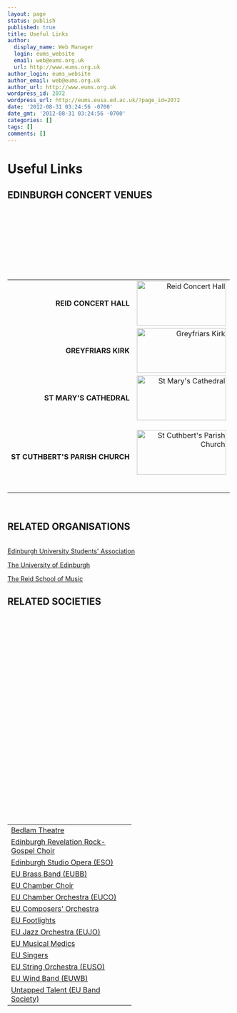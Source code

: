 ```yaml
---
layout: page
status: publish
published: true
title: Useful Links
author:
  display_name: Web Manager
  login: eums_website
  email: web@eums.org.uk
  url: http://www.eums.org.uk
author_login: eums_website
author_email: web@eums.org.uk
author_url: http://www.eums.org.uk
wordpress_id: 2072
wordpress_url: http://eums.eusa.ed.ac.uk/?page_id=2072
date: '2012-08-31 03:24:56 -0700'
date_gmt: '2012-08-31 03:24:56 -0700'
categories: []
tags: []
comments: []
---
```

<h1>Useful Links</h1></p>
<div id="node-270">
<h2><strong>EDINBURGH CONCERT VENUES</strong></h2></p>
<table border="0">
<tbody>
<tr>
<td style="text-align: right;"> <strong>REID CONCERT HALL</strong></td></p>
<td style="text-align: right;"> <a title="Reid Concert Hall" href="http://www.edinburghfirst.co.uk/venues/reid-hall" target="_blank"><img title="Reid Concert Hall" src="http://eums.eusa.ed.ac.uk/wp-content/uploads/build/useful_reid.png" alt="Reid Concert Hall" width="200" height="100" /></a></td><br />
</tr></p>
<tr>
<td style="text-align: right;"><strong>GREYFRIARS KIRK</strong></td></p>
<td style="text-align: right;"><a title="Greyfriars Kirk" href="http://www.greyfriarskirk.com/" target="_blank"><img title="Greyfriars Kirk" src="http://eums.eusa.ed.ac.uk/wp-content/uploads/build/useful_greyfriars.png" alt="Greyfriars Kirk" width="200" height="100" /></a></td><br />
</tr></p>
<tr>
<td style="text-align: right;"><strong>ST MARY'S CATHEDRAL</strong></td></p>
<td style="text-align: right;"> <a title="St Mary's Cathedral" href="http://www.cathedral.net/" target="_blank"><img title="St Mary's Cathedral" src="http://eums.eusa.ed.ac.uk/wp-content/uploads/build/useful_stmarys.png" alt="St Mary's Cathedral" width="200" height="100" /></a></td><br />
</tr></p>
<tr>
<td style="text-align: right;"> <strong>ST CUTHBERT'S PARISH CHURCH</strong></td></p>
<td>
<p style="text-align: right;"> <a title="St Cuthbert's Parish Church" href="http://www.st-cuthberts.net/" target="_blank"><img title="St Cuthbert's Parish Church" src="http://eums.eusa.ed.ac.uk/wp-content/uploads/build/useful_stcuthberts.png" alt="St Cuthbert's Parish Church" width="200" height="100" /></a></p><br />
</td><br />
</tr><br />
</tbody><br />
</table><br />
 </p>
<h2><strong>RELATED ORGANISATIONS</strong></h2><br />
<a title="Edinburgh University Students' Association" href="http://www.eusa.ed.ac.uk/" target="_blank">Edinburgh University Students' Association</a></p>
<p><a title="The University of Edinburgh" href="http://www.ed.ac.uk/home" target="_blank">The University of Edinburgh</a></p>
<p><a title="Reid School of Music" href="http://www.ed.ac.uk/schools-departments/edinburgh-college-art/music" target="_blank">The Reid School of Music</a></p>
<h2>RELATED SOCIETIES</h2></p>
<table width="262" border="0" cellspacing="0" cellpadding="0">
<colgroup>
<col width="262" /> </colgroup></p>
<tbody>
<tr>
<td width="262" height="20"><a title="Bedlam Theatre's website" href="http://www.bedlamtheatre.co.uk/" target="_blank">Bedlam Theatre</a></td><br />
</tr></p>
<tr>
<td width="262" height="20"><a title="Edinburgh Revelation Rock-Gospel Choir's society profile" href="http://www.eusa.ed.ac.uk/societies/society/EdRev/" target="_blank">Edinburgh Revelation Rock-Gospel Choir</a></td><br />
</tr></p>
<tr>
<td width="262" height="20"><a title="Edinburgh Studio Opera's website" href="http://www.edinburghstudioopera.com/" target="_blank">Edinburgh Studio Opera (ESO)</a></td><br />
</tr></p>
<tr>
<td width="262" height="20"><a title="EU Brass Band's website" href="http://eubb.eusa.ed.ac.uk/" target="_blank">EU Brass Band (EUBB)</a></td><br />
</tr></p>
<tr>
<td width="262" height="20"><a title="EU Chamber Choir's website" href="http://chamber.eusa.ed.ac.uk/" target="_blank">EU Chamber Choir</a></td><br />
</tr></p>
<tr>
<td width="262" height="20"><a title="EU Chamber Orchestra's website" href="http://euco.eusa.ed.ac.uk/" target="_blank">EU Chamber Orchestra (EUCO)</a></td><br />
</tr></p>
<tr>
<td width="262" height="20"><a title="EU Composers' Orchestra's website" href="http://www.composersorchestra.com/" target="_blank">EU Composers' Orchestra</a></td><br />
</tr></p>
<tr>
<td width="262" height="20"><a title="EU Footlights' website" href="http://www.edfootlights.com/" target="_blank">EU Footlights</a></td><br />
</tr></p>
<tr>
<td width="262" height="20"><a title="EU Jazz Orchestra's website" href="http://eujo.t83.net/" target="_blank">EU Jazz Orchestra (EUJO)</a></td><br />
</tr></p>
<tr>
<td width="262" height="20"><a title="EU Musical Medics' society profile" href="http://www.eusa.ed.ac.uk/societies/society/eumm2011/" target="_blank">EU Musical Medics</a></td><br />
</tr></p>
<tr>
<td width="262" height="20"><a title="EU Singers' society profile" href="http://www.eusa.ed.ac.uk/societies/society/eusingers/" target="_blank">EU Singers</a></td><br />
</tr></p>
<tr>
<td width="262" height="20"><a title="EU String Orchestra's website" href="http://string.eusa.ed.ac.uk/" target="_blank">EU String Orchestra (EUSO)</a></td><br />
</tr></p>
<tr>
<td width="262" height="20"><a title="EU Wind Band's website" href="http://www.euwb.co.uk/" target="_blank">EU Wind Band (EUWB)</a></td><br />
</tr></p>
<tr>
<td width="262" height="20"><a title="EU Band Society's website" href="http://untapped-talent.co.uk/" target="_blank">Untapped Talent (EU Band Society)</a></td><br />
</tr><br />
</tbody><br />
</table><br />
</div></p>
